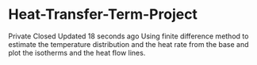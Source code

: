 # Heat-Transfer-Term-Project
Private Closed  Updated 18 seconds ago Using finite difference method to estimate the temperature distribution and the heat rate from the base and plot the isotherms and the heat flow lines.
